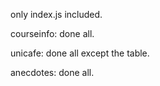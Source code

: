 only index.js included.


courseinfo: done all.

unicafe: done all except the table.

anecdotes: done all.